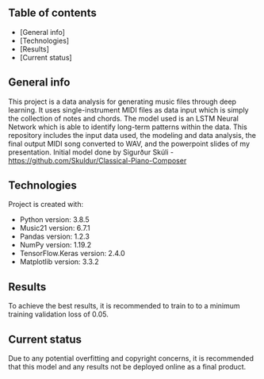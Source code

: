 ## Table of contents
* [General info]
* [Technologies]
* [Results]
* [Current status]

## General info
This project is a data analysis for generating music files through deep learning. It uses single-instrument MIDI files as data input which is simply the collection of notes and chords. The model used is an LSTM Neural Network which is able to identify long-term patterns within the data. This repository includes the input data used, the modeling and data analysis, the final output MIDI song converted to WAV, and the powerpoint slides of my presentation.
Initial model done by Sigurður Skúli - https://github.com/Skuldur/Classical-Piano-Composer
	
## Technologies
Project is created with:
* Python version: 3.8.5
* Music21 version: 6.7.1
* Pandas version: 1.2.3
* NumPy version: 1.19.2
* TensorFlow.Keras version: 2.4.0
* Matplotlib version: 3.3.2
	
## Results
To achieve the best results, it is recommended to train to to a minimum training validation loss of 0.05.

## Current status
Due to any potential overfitting and copyright concerns, it is recommended that this model and any results not be deployed online as a final product. 